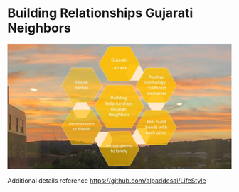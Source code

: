 # Building Relationships Gujarati Neighbors

![image](BuildingRelationshipsGujaratiNeighbors.jpg)

Additional details reference https://github.com/alpaddesai/LifeStyle
